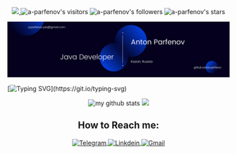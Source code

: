 <p align="center">
	<a href="https://github.com/a-parfenov/a-parfenov">
		<img src="https://img.shields.io/badge/status-updating-brightgreen.svg"> </a>
	<img alt="a-parfenov's visitors" src="https://komarev.com/ghpvc/?username=a-parfenov&color=1F54FF&style=flat&label=visitors" />
	<img alt="a-parfenov's followers" src="https://img.shields.io/github/followers/a-parfenov?color=1F54FF" />
	<img alt="a-parfenov's stars" src="https://img.shields.io/github/stars/a-parfenov?color=1F54FF" />
	
<!-- 	<img alt="a-parfenov's stars" src="https://img.shields.io/eclipse-marketplace/last-update/a-parfenov" />
	<img alt="Weblate entities" src="https://img.shields.io/weblate/projects"> -->
</p>

![](./src/Banner.png)

[![Typing SVG](https://readme-typing-svg.herokuapp.com?color=%1F54FF&center=true&vCenter=true&width=1200&lines=Hi+there+👋,+I+am+Anton+Parfenov!;+Welcome+to+My+Profile!;I+am+a+student+of+school+21;Always+learning+new+things+;)](https://git.io/typing-svg)

<!-- ### 📈 GitHub Activity Graph:
![Asmit's GitHub activity graph](https://activity-graph.herokuapp.com/graph?username=a-parfenov&hide_border=true&theme=redical)
 -->

<a><p align="center">
    <img src="https://github-readme-stats.vercel.app/api?username=a-parfenov&show_icons=true&theme=radical&title_color=1e90ff&icon_color=e3f3ff&text_color=7dc4fa" alt="my github stats"  width="420"/>&nbsp;<img src="https://github-readme-stats.vercel.app/api/top-langs/?username=a-parfenov&layout=compact&theme=radical&title_color=1e90ff&text_color=7dc4fa" height="165">
    </p>
</a>


<h2 align="center">How to Reach me:</h2> 
<p align="center" target="blank">
<a href="https://t.me/ParfenovAnton">
  <img alt="Telegram" width="36px" height="22" align="center" src="https://cdn.jsdelivr.net/npm/simple-icons@v3/icons/telegram.svg" >
</a>
<a href="https://www.linkedin.com/in/parfenov21/">
  <img alt="Linkdein" width="36px" height="22" align="center" src="https://cdn.jsdelivr.net/npm/simple-icons@v3/icons/linkedin.svg" >
</a>
<a href="mailto:a.parfenov.job@gmail.com">
  <img alt="Gmail" width="36px" height="22" align="center" src="https://cdn.jsdelivr.net/npm/simple-icons@3.13.0/icons/gmail.svg" >
</a>

<!-- <a href="https://instagram.com/parfeno1/" target="_blank">
  <img alt="Instagram" width="22px" align="left" src="https://cdn.jsdelivr.net/npm/simple-icons@v3/icons/instagram.svg" >
</a> -->
</p>


<!--  ### My_progress:

<img src="https://github-readme-streak-stats.herokuapp.com/?user=a-parfenov"></img> -->
